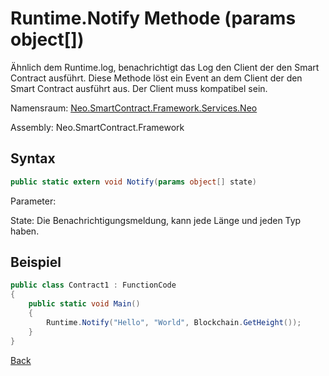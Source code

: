 # Runtime.Notify Methode (params object[])

Ähnlich dem Runtime.log, benachrichtigt das Log den Client der den Smart Contract ausführt. Diese Methode löst ein Event an dem Client der den Smart Contract ausführt aus. Der Client muss kompatibel sein.

Namensraum: [Neo.SmartContract.Framework.Services.Neo](../../neo.md)

Assembly: Neo.SmartContract.Framework

## Syntax

```c#
public static extern void Notify(params object[] state)
```

Parameter: 

State: Die Benachrichtigungsmeldung, kann jede Länge und jeden Typ haben.

## Beispiel

```c#
public class Contract1 : FunctionCode
{
    public static void Main()
    {
        Runtime.Notify("Hello", "World", Blockchain.GetHeight());
    }
}
```



[Back](../Runtime.md)
